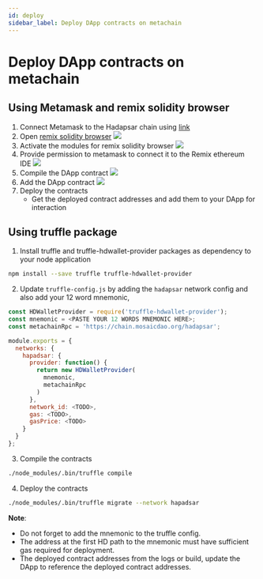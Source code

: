```yaml
---
id: deploy
sidebar_label: Deploy DApp contracts on metachain
---
```


# Deploy DApp contracts on metachain

## Using Metamask and remix solidity browser

1. Connect Metamask to the Hadapsar chain using [link](https://hackmd.io/QAY3itsfQzGSibKtN-GGdA?view#Connect-metamask-to-the-G%C3%B6erli-chain0)
2. Open [remix solidity browser](https://remix.ethereum.org/)
   ![](https://i.imgur.com/DFi97Nm.png)
3. Activate the modules for remix solidity browser
   ![](https://i.imgur.com/ofmU0zt.png)
4. Provide permission to metamask to connect it to the Remix ethereum IDE
   ![](https://i.imgur.com/2Ot3ZlJ.png)
5. Compile the DApp contract
   ![](https://i.imgur.com/jmwWpOc.png)
6. Add the DApp contract
   ![](https://i.imgur.com/WuqJ0TH.png)
7. Deploy the contracts
   - Get the deployed contract addresses and add them to your DApp for interaction

## Using truffle package

1. Install truffle and truffle-hdwallet-provider packages as dependency to your node application

```sh
npm install --save truffle truffle-hdwallet-provider
```

2. Update `truffle-config.js` by adding the `hadapsar` network config and also add your 12 word mnemonic,

```js
const HDWalletProvider = require('truffle-hdwallet-provider');
const mnemonic = <PASTE YOUR 12 WORDS MNEMONIC HERE>;
const metachainRpc = 'https://chain.mosaicdao.org/hadapsar';

module.exports = {
  networks: {
    hapadsar: {
      provider: function() {
        return new HDWalletProvider(
          mnemonic,
          metachainRpc
        )
      },
      network_id: <TODO>,
      gas: <TODO>,
      gasPrice: <TODO>
    }
  }
};
```

3. Compile the contracts

```sh
./node_modules/.bin/truffle compile
```

4. Deploy the contracts

```sh
./node_modules/.bin/truffle migrate --network hapadsar
```

**Note**:

- Do not forget to add the mnemonic to the truffle config.
- The address at the first HD path to the mnemonic must have sufficient gas required for deployment.
- The deployed contract addresses from the logs or build, update the DApp to reference the deployed contract addresses.
